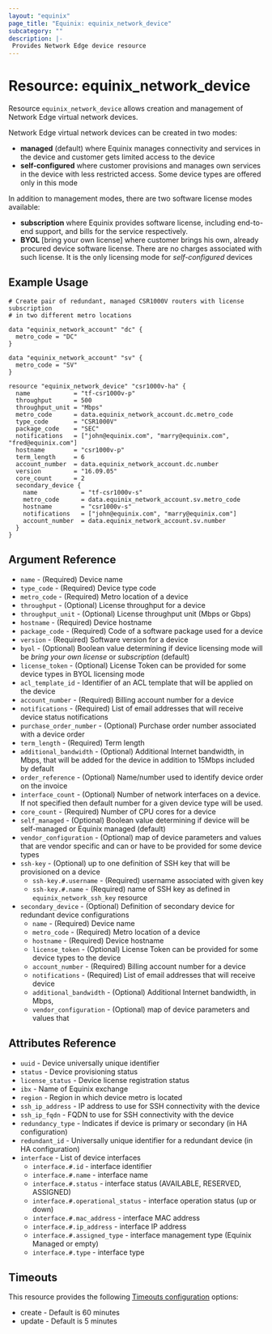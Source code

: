 ```yaml
---
layout: "equinix"
page_title: "Equinix: equinix_network_device"
subcategory: ""
description: |-
 Provides Network Edge device resource
---
```


# Resource: equinix_network_device

Resource `equinix_network_device` allows creation and management of Network Edge
virtual network devices.

Network Edge virtual network devices can be created in two modes:

* **managed** (default) where Equinix manages connectivity and services in the
device and customer gets limited access to the device
* **self-configured** where customer provisions and manages own services in the device
with less restricted access. Some device types are offered only in this mode

In addition to management modes, there are two software license modes available:

* **subscription**  where Equinix provides software license, including end-to-end
support, and bills for the service respectively.
* **BYOL** [bring your own license] where customer brings his own, already procured
device software license. There are no charges associated with such license.
It is the only licensing mode for *self-configured* devices

## Example Usage

```hcl
# Create pair of redundant, managed CSR1000V routers with license subscription
# in two different metro locations

data "equinix_network_account" "dc" {
  metro_code = "DC"
}

data "equinix_network_account" "sv" {
  metro_code = "SV"
}

resource "equinix_network_device" "csr1000v-ha" {
  name            = "tf-csr1000v-p"
  throughput      = 500
  throughput_unit = "Mbps"
  metro_code      = data.equinix_network_account.dc.metro_code
  type_code       = "CSR1000V"
  package_code    = "SEC"
  notifications   = ["john@equinix.com", "marry@equinix.com", "fred@equinix.com"]
  hostname        = "csr1000v-p"
  term_length     = 6
  account_number  = data.equinix_network_account.dc.number
  version         = "16.09.05"
  core_count      = 2
  secondary_device {
    name            = "tf-csr1000v-s"
    metro_code      = data.equinix_network_account.sv.metro_code
    hostname        = "csr1000v-s"
    notifications   = ["john@equinix.com", "marry@equinix.com"]
    account_number  = data.equinix_network_account.sv.number
  }
}
```

## Argument Reference

* `name` - (Required) Device name
* `type_code` - (Required) Device type code
* `metro_code` - (Required) Metro location of a device
* `throughput` - (Optional) License throughput for a device
* `throughput_unit` - (Optional) License throughput unit (Mbps or Gbps)
* `hostname` - (Required) Device hostname
* `package_code` - (Required) Code of a software package used for a device
* `version` - (Required) Software version for a device
* `byol` - (Optional) Boolean value determining if device licensing mode will be
*bring your own license* or *subscription* (default)
* `license_token` - (Optional) License Token can be provided for some device types
in BYOL licensing mode
* `acl_template_id` - Identifier of an ACL template that will be applied on the device
* `account_number` - (Required) Billing account number for a device
* `notifications` - (Required) List of email addresses that will receive device
status notifications
* `purchase_order_number` - (Optional) Purchase order number associated
with a device order
* `term_length` - (Required) Term length
* `additional_bandwidth` - (Optional) Additional Internet bandwidth, in Mbps,
that will be added for the device in addition to 15Mbps included by default
* `order_reference` - (Optional) Name/number used to identify device order on
the invoice
* `interface_count` - (Optional) Number of network interfaces on a device. If not
specified then default number for a given device type will be used.
* `core_count` - (Required) Number of CPU cores for a device
* `self_managed` - (Optional) Boolean value determining if device will be self-managed
or Equinix managed (default)
* `vendor_configuration` - (Optional) map of device parameters and values that
are vendor specific and can or have to be provided for some device types
* `ssh-key` - (Optional) up to one definition of SSH key that will be provisioned
on a device
  * `ssh-key.#.username` - (Required) username associated with given key
  * `ssh-key.#.name` - (Required) name of SSH key as defined in
`equinix_network_ssh_key` resource
* `secondary_device` - (Optional) Definition of secondary device for redundant
device configurations
  * `name` - (Required) Device name
  * `metro_code` - (Required) Metro location of a device
  * `hostname` - (Required) Device hostname
  * `license_token` - (Optional) License Token can be provided for some device types
to the device
  * `account_number` - (Required) Billing account number for a device
  * `notifications` - (Required) List of email addresses that will receive device
  * `additional_bandwidth` - (Optional) Additional Internet bandwidth, in Mbps,
  * `vendor_configuration` - (Optional) map of device parameters and values that

## Attributes Reference

* `uuid` - Device universally unique identifier
* `status` - Device provisioning status
* `license_status` - Device license registration status
* `ibx` - Name of Equinix exchange
* `region` - Region in which device metro is located
* `ssh_ip_address` - IP address to use for SSH connectivity with the device
* `ssh_ip_fqdn` - FQDN to use for SSH connectivity with the device
* `redundancy_type` - Indicates if device is primary or secondary
(in HA configuration)
* `redundant_id` - Universally unique identifier for a redundant device
(in HA configuration)
* `interface` - List of device interfaces
  * `interface.#.id` - interface identifier
  * `interface.#.name` - interface name
  * `interface.#.status` -  interface status (AVAILABLE, RESERVED, ASSIGNED)
  * `interface.#.operational_status` - interface operation status (up or down)
  * `interface.#.mac_address` - interface MAC address
  * `interface.#.ip_address` - interface IP address
  * `interface.#.assigned_type` - interface management type (Equinix Managed or empty)
  * `interface.#.type` - interface type

## Timeouts

This resource provides the following [Timeouts configuration](https://www.terraform.io/docs/configuration/resources.html#operation-timeouts)
options:

* create - Default is 60 minutes
* update - Default is 5 minutes
